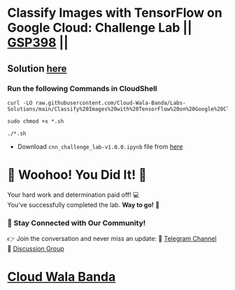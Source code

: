 # Classify Images with TensorFlow on Google Cloud: Challenge Lab || [GSP398](https://www.cloudskillsboost.google/focuses/53698?parent=catalog) ||

## Solution [here](https://youtu.be/HDa3hklJaTQ)

### Run the following Commands in CloudShell

```
curl -LO raw.githubusercontent.com/Cloud-Wala-Banda/Labs-Solutions/main/Classify%20Images%20with%20TensorFlow%20on%20Google%20Cloud%20Challenge%20Lab/gsp398.sh

sudo chmod +x *.sh

./*.sh
```

* Download `cnn_challenge_lab-v1.0.0.ipynb` file from [here](https://drive.google.com/uc?export=download&id=1cxn75Welotezp3x-4ZZ7MJti08ao5l-f)

# 🎉 Woohoo! You Did It! 🎉  

Your hard work and determination paid off! 💻  
You've successfully completed the lab. **Way to go!** 🚀

### 💬 Stay Connected with Our Community!  
👉 Join the conversation and never miss an update:  📢 [Telegram Channel](https://t.me/cloudwalabanda)  
👥 [Discussion Group](https://t.me/cloudwalabandachats)  

# [Cloud Wala Banda](https://www.youtube.com/@cloudwalabanda)